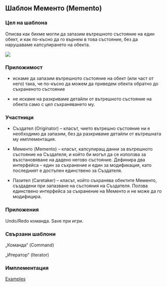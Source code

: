 ## Шаблон Мементо (Memento) ##

### Цел на шаблона ###

Описва как бихме могли да запазим вътрешното състояние на един обект, и как по-късно да го върнем в това състояние, без да нарушаваме капсулирането на обекта.

![](https://github.com/vesheff/Telerik/blob/master/08.High%20Quality%20Code/17.BehavioralPatterns/media/memento.png)

### Приложимост ###

- 	искаме да запазим вътрешното състояние на обект (или част от него) така, че по-късно да можем да приведем обекта обратно до съхраненото състояние 

- 	не искаме на разкриваме детайли от вътрешното състояние на обекта само с цел съхраняването му.

### Участници ###

- Създател (Originator) – класът, чието вътрешно състояние ни е необходимо да запазим, без да разкриваме детайли от вътрешната му имплементация.

- Мементо (Memento) – класът, капсулиращ данни за вътрешното състояние на Създателя, и който би могъл да се използва за възстановяване на дадено негово състояние. Дефинира два интерфейса – един за съхранение и един за модификация, като последният е достъпен единствено за Създателя.

- Пазител (Caretaker) – класът, който съхранява обектите Мементо, създадени при запазване на състояния на Създателя. Ползва единствено интерфейса за съхранение на Мементо и не може да го модифицира.

### Приложения ###
Undo/Redo команда.
Save при игри.

### Свързани шаблони ###
„Команда“ (Command)

„Итератор“ (Iterator) 

### Имплементация ###
[Examples](https://github.com/vesheff/Telerik/tree/master/08.High%20Quality%20Code/DesignPatterns-Examples)

```c#
    
```
